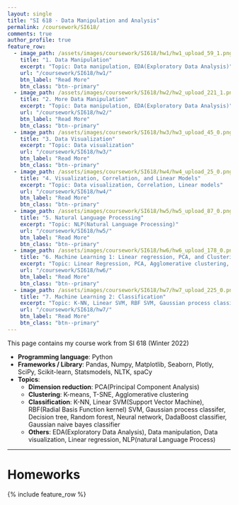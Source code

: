 ```yaml
---
layout: single
title: "SI 618 - Data Manipulation and Analysis"
permalink: /coursework/SI618/
comments: true
author_profile: true
feature_row:
  - image_path: /assets/images/coursework/SI618/hw1/hw1_upload_59_1.png
    title: "1. Data Manipulation"
    excerpt: "Topic: Data manipulation, EDA(Exploratory Data Analysis)"
    url: "/coursework/SI618/hw1/"
    btn_label: "Read More"
    btn_class: "btn--primary"	
  - image_path: /assets/images/coursework/SI618/hw2/hw2_upload_221_1.png
    title: "2. More Data Manipulation"
    excerpt: "Topic: Data manipulation, EDA(Exploratory Data Analysis)"
    url: "/coursework/SI618/hw2/"
    btn_label: "Read More"
    btn_class: "btn--primary"
  - image_path: /assets/images/coursework/SI618/hw3/hw3_upload_45_0.png
    title: "3. Data Visualization"
    excerpt: "Topic: Data visualization"
    url: "/coursework/SI618/hw3/"
    btn_label: "Read More"
    btn_class: "btn--primary"
  - image_path: /assets/images/coursework/SI618/hw4/hw4_upload_25_0.png
    title: "4. Visualization, Correlation, and Linear Models"
    excerpt: "Topic: Data visualization, Correlation, Linear models"
    url: "/coursework/SI618/hw4/"
    btn_label: "Read More"
    btn_class: "btn--primary"
  - image_path: /assets/images/coursework/SI618/hw5/hw5_upload_87_0.png
    title: "5. Natural Language Processing"
    excerpt: "Topic: NLP(Natural Language Processing)"
    url: "/coursework/SI618/hw5/"
    btn_label: "Read More"
    btn_class: "btn--primary"
  - image_path: /assets/images/coursework/SI618/hw6/hw6_upload_178_0.png
    title: "6. Machine Learning 1: Linear regression, PCA, and Clustering"
    excerpt: "Topic: Linear Regression, PCA, Agglomerative clustering, K-means clustering, t-SNE"
    url: "/coursework/SI618/hw6/"
    btn_label: "Read More"
    btn_class: "btn--primary"
  - image_path: /assets/images/coursework/SI618/hw7/hw7_upload_225_0.png
    title: "7. Machine Learning 2: Classification"
    excerpt: "Topic: K-NN, Linear SVM, RBF SVM, Gaussian process classifier, Decision tree classifier, Randomforest classifer, Neural network, AdaBoost classifer, Gaussian naive bayes classifer, PCA, t-SNE"
    url: "/coursework/SI618/hw7/"
    btn_label: "Read More"
    btn_class: "btn--primary"
---
```


This page contains my course work from SI 618 (Winter 2022)

- **Programming language**: Python
- **Frameworks / Library**: Pandas, Numpy, Matplotlib, Seaborn, Plotly, SciPy, Scikit-learn, Statsmodels,  NLTK, spaCy
- **Topics**: 
    - **Dimension reduction**: PCA(Principal Component Analysis)
    - **Clustering**: K-means, T-SNE, Agglomerative clustering 
    - **Classification**: K-NN, Linear SVM(Support Vector Machine), RBF(Radial Basis Function kernel) SVM, Gaussian process classifer, Decision tree, Random forest, Neural network, DadaBoost classifier, Gaussian naive bayes classifier
    - **Others**: EDA(Exploratory Data Analysis), Data manipulation, Data visualization, Linear regression, NLP(natural Language Process)  
    
***

# Homeworks

 {% include feature_row %}